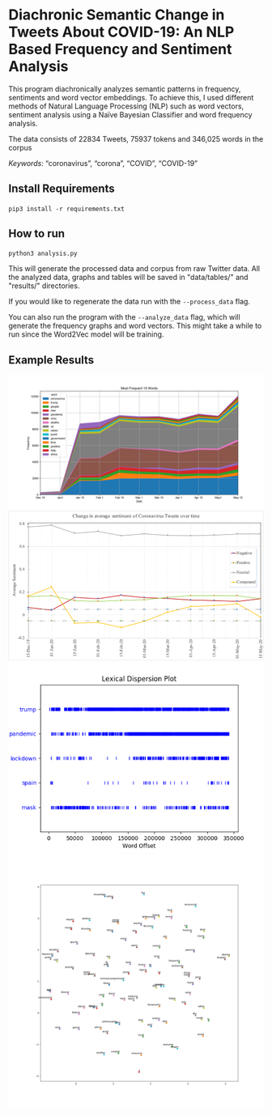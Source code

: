 # Diachronic Semantic Change in Tweets About COVID-19: An NLP Based Frequency and Sentiment Analysis

This program diachronically analyzes semantic patterns in frequency, sentiments and word vector embeddings. To achieve this, I used different methods of Natural Language Processing (NLP) such as word vectors, sentiment analysis using a Naïve Bayesian Classifier and word frequency analysis.

The data consists of 22834 Tweets, 75937 tokens and 346,025 words in the corpus

*Keywords*: “coronavirus”, “corona”, “COVID”, “COVID-19” 

## Install Requirements

`pip3 install -r requirements.txt`

## How to run

```bash
python3 analysis.py
```
This will generate the processed data and corpus from raw Twitter data.
All the analyzed data, graphs and tables will be saved in "data/tables/" and "results/" directories.

If you would like to regenerate the data run with the `--process_data` flag.

You can also run the program with the `--analyze_data` flag, which will generate the frequency graphs and word vectors. This might take a while to run since the Word2Vec model will be training.

## Example Results

![Image 1](sample_results/lines.png)
![Image 1](sample_results/corPicture1.png)
![Image 1](sample_results/dispersion_plot_sample.png)
![Image 1](sample_results/word_vectors_Feb.png)

